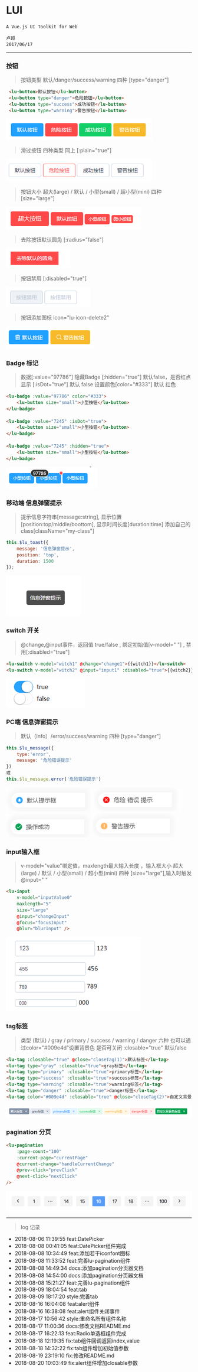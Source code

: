# LUI

	A Vue.js UI Toolkit for Web

`卢超`<br />`2017/06/17`
****

### 按钮

>按钮类型 默认/danger/success/warning 四种 [type="danger"]

```html
 <lu-button>默认按钮</lu-button>
 <lu-button type="danger">危险按钮</lu-button>
 <lu-button type="success">成功按钮</lu-button>
 <lu-button type="warning">警告按钮</lu-button>
```

<img src="./static/img/button-1.png" />

>滑过按钮 四种类型 同上 [:plain="true"]

<img src="./static/img/button-2.png" />

>按钮大小 超大(large) / 默认 / 小型(small) / 超小型(mini) 四种 [size="large"]

<img src="./static/img/button-3.png" />

>去除按钮默认圆角 [:radius="false"]

<img src="./static/img/button-4.png" />

>按钮禁用 [:disabled="true"]

<img src="./static/img/button-5.png" />

>按钮添加图标 icon="lu-icon-delete2"

<img src="./static/img/button-6.png" />

### Badge 标记

>数据[:value="97786"] 隐藏Badge [:hidden="true"] 默认false，是否红点显示 [:isDot="true"] 默认 false 设置颜色[color="#333"] 默认 红色

```html
<lu-badge :value="97786" color="#333">
    <lu-button size="small">小型按钮</lu-button>
</lu-badge>

<lu-badge :value="7245" :isDot="true">
    <lu-button size="small">小型按钮</lu-button>
</lu-badge>

<lu-badge :value="7245" :hidden="true">
    <lu-button size="small">小型按钮</lu-button>
</lu-badge>
```

<img src="./static/img/badge-1.png" />

### 移动端 信息弹窗提示

>提示信息字符串[message:string], 显示位置[position:top/middle/boottom], 显示时间长度[duration:time] 添加自己的class[className="my-class"]

```javascript
this.$lu_toast({
	message: '信息弹窗提示',
	position: 'top',
	duration: 1500
});
```

<img src="./static/img/toast-1.png" />

### switch 开关

>@change,@input事件，返回值 true/false , 绑定初始值[v-model=" "] , 禁用[:disabled="true"]

```html
<lu-switch v-model="witch1" @change="change1">{{witch1}}</lu-switch>
<lu-switch v-model="witch2" @input="input1" :disabled="true">{{witch2}}</lu-switch>
```

<img src="./static/img/switch-1.png" />

### PC端 信息弹窗提示

>默认（info）/error/success/warning 四种 [type="danger"]

```javascript
this.$lu_message({
    type:'error',
    message: '危险错误提示'
})
或
this.$lu_message.error('危险错误提示')
```

<img src="./static/img/message-1.png" />
<img src="./static/img/message-2.png" />
<img src="./static/img/message-3.png" />
<img src="./static/img/message-4.png" />

### input输入框

>v-model="value"绑定值，maxlength最大输入长度 ，输入框大小 超大(large) / 默认 / 小型(small) / 超小型(mini) 四种 [size="large"],输入时触发@input=" "

```html
<lu-input 
    v-model="inputValue0" 
    maxlength="5" 
    size="large" 
    @input="changeInput"
    @focus="focusInput"
    @blur="blurInput" />
```

<img src="./static/img/input-1.png" />

### tag标签

>类型 (默认) / gray / primary / success / warning / danger 六种 也可以通过color="#009e4d"设置背景色 是否可关闭 :closable="true" 默认false

```html
<lu-tag :closable="true" @close="closeTag(1)">默认标签</lu-tag>
<lu-tag type="gray" :closable="true">gray标签</lu-tag>
<lu-tag type="primary" :closable="true">primary标签</lu-tag>
<lu-tag type="success" :closable="true">success标签</lu-tag>
<lu-tag type="warning" :closable="true">warning标签</lu-tag>
<lu-tag type="danger" :closable="true">danger标签</lu-tag>
<lu-tag color="#009e4d" :closable="true" @close="closeTag(2)">自定义背景色标签</lu-tag>
```

<img src="./static/img/tag-1.png" />

### pagination 分页

```html
<lu-pagination 
    :page-count="100" 
    :current-page="currentPage" 
    @current-change="handleCurrentChange"
    @prev-click="prevClick"
    @next-click="nextClick"
/>
```

<img src="./static/img/pagination-1.png" />

****

> log 记录

* 2018-08-06 11:39:55 feat:DatePicker
* 2018-08-08 00:41:05 feat:DatePicker组件完成
* 2018-08-08 10:34:49 feat:添加若干iconfont图标
* 2018-08-08 11:33:52 feat:完善lu-pagination组件
* 2018-08-08 14:49:34 docs:添加pagination分页器文档
* 2018-08-08 14:54:00 docs:添加pagination分页器文档
* 2018-08-08 15:21:27 feat:完善lu-pagination组件
* 2018-08-09 18:04:54 feat:tab
* 2018-08-09 18:17:20 style:完善tab
* 2018-08-16 16:04:08 feat:alert组件
* 2018-08-16 16:38:08 feat:alert组件关闭事件
* 2018-08-17 10:56:42 style:重命名所有组件名称
* 2018-08-17 11:00:36 docs:修改文档README.md
* 2018-08-17 16:22:13 feat:Radio单选框组件完成
* 2018-08-18 12:19:35 fix:tab组件回调返回index,value
* 2018-08-18 14:32:22 fix:tab组件增加初始值参数
* 2018-08-19 23:19:10 fix:修改README.md
* 2018-08-20 10:03:49 fix:alert组件增加closable参数
